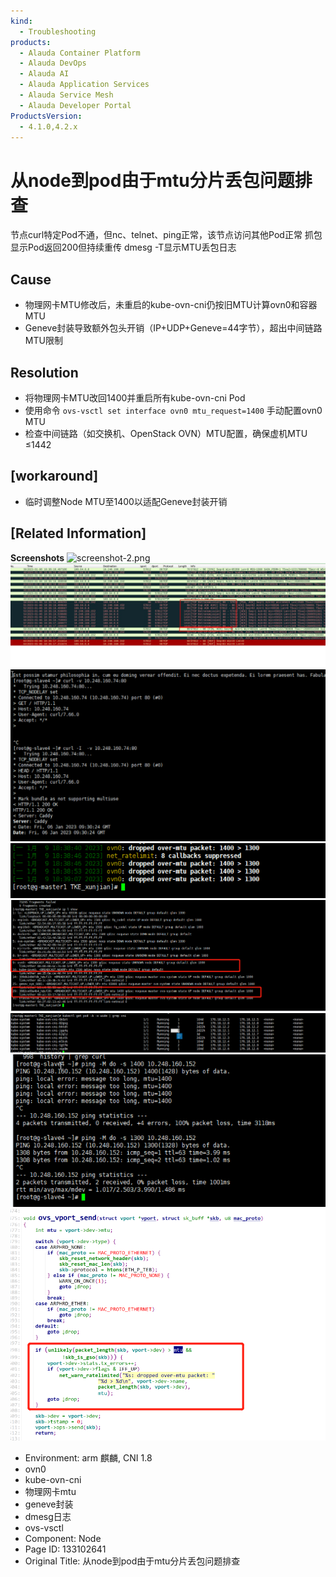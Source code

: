 ```yaml
---
kind:
  - Troubleshooting
products:
  - Alauda Container Platform
  - Alauda DevOps
  - Alauda AI
  - Alauda Application Services
  - Alauda Service Mesh
  - Alauda Developer Portal
ProductsVersion:
  - 4.1.0,4.2.x
---
```

<!-- A type of document that involves encountering a fault, diagnosing it, performing root cause analysis, and providing solutions. -->

# 从node到pod由于mtu分片丢包问题排查

节点curl特定Pod不通，但nc、telnet、ping正常，该节点访问其他Pod正常 抓包显示Pod返回200但持续重传 dmesg -T显示MTU丢包日志

## Cause
- 物理网卡MTU修改后，未重启的kube-ovn-cni仍按旧MTU计算ovn0和容器MTU
- Geneve封装导致额外包头开销（IP+UDP+Geneve=44字节），超出中间链路MTU限制

## Resolution
- 将物理网卡MTU改回1400并重启所有kube-ovn-cni Pod
- 使用命令 `ovs-vsctl set interface ovn0 mtu_request=1400` 手动配置ovn0 MTU
- 检查中间链路（如交换机、OpenStack OVN）MTU配置，确保虚机MTU ≤1442

## [workaround]
- 临时调整Node MTU至1400以适配Geneve封装开销

## [Related Information]
**Screenshots**
![screenshot-2.png](https://jira.alauda.cn/secure/attachment/133106/screenshot-2.png)
![](assets/cong-nodedao-podyou-yu-mtufen-pian-diu-bao-wen-ti-pai-cha/image2023-1-10_9-19-6.png)
![](assets/cong-nodedao-podyou-yu-mtufen-pian-diu-bao-wen-ti-pai-cha/image2023-1-10_9-12-48.png)
![](assets/cong-nodedao-podyou-yu-mtufen-pian-diu-bao-wen-ti-pai-cha/image2023-1-10_9-21-33.png)
![](assets/cong-nodedao-podyou-yu-mtufen-pian-diu-bao-wen-ti-pai-cha/image2023-1-10_9-21-58.png)
![](assets/cong-nodedao-podyou-yu-mtufen-pian-diu-bao-wen-ti-pai-cha/image2023-1-10_9-23-56.png)
![](assets/cong-nodedao-podyou-yu-mtufen-pian-diu-bao-wen-ti-pai-cha/image2023-1-10_9-35-38.png)
![](assets/cong-nodedao-podyou-yu-mtufen-pian-diu-bao-wen-ti-pai-cha/image2023-1-10_10-25-38.png)
- Environment: arm 麒麟, CNI 1.8
- ovn0
- kube-ovn-cni
- 物理网卡mtu
- geneve封装
- dmesg日志
- ovs-vsctl
- Component: Node
- Page ID: 133102641
- Original Title: 从node到pod由于mtu分片丢包问题排查
